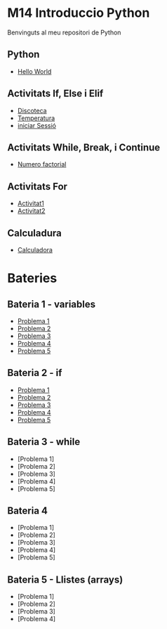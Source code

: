 # M14 Introduccio Python

Benvinguts al meu repositori de Python
## Python
- [Hello World](hello_world.py)
## Activitats If, Else i Elif
- [Discoteca](Discoteca.py)
- [Temperatura](Temperatura.py)
- [iniciar Sessió](iniciarSessió.py)
## Activitats While, Break, i Continue
- [Numero factorial](numfactorial.py)

## Activitats For
- [Activitat1](foractivitat1.py)
- [Activitat2](foractivitat2.py)

## Calculadura
- [Calculadora](calculadora.py)


#  Bateries
## Bateria 1 - variables

- [Problema 1](Bateria1-1.py)
- [Problema 2](Bateria1-2.py)
- [Problema 3](Bateria1-3.py)
- [Problema 4](Bateria1-4.py)
- [Problema 5](Bateria1-5.py)

## Bateria 2 - if

- [Problema 1](Bateria2-1.py)
- [Problema 2](Bateria2-2.py)
- [Problema 3](Bateria2-3.py)
- [Problema 4](Bateria2-4.py)
- [Problema 5](Bateria2-5.py)

## Bateria 3 - while

- [Problema 1]
- [Problema 2]
- [Problema 3]
- [Problema 4]
- [Problema 5]

## Bateria 4

- [Problema 1]
- [Problema 2]
- [Problema 3]
- [Problema 4]
- [Problema 5]

## Bateria 5 - Llistes (arrays)

- [Problema 1]
- [Problema 2]
- [Problema 3]
- [Problema 4]
